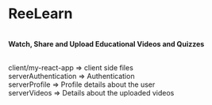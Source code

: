 # ReeLearn

<br>
<b>Watch, Share and Upload Educational Videos and Quizzes</b>
<br>
<br>

client/my-react-app => client side files  <br>
serverAuthentication => Authentication  <br>
serverProfile => Profile details about the user  <br>
serverVideos => Details about the uploaded videos  <br>
